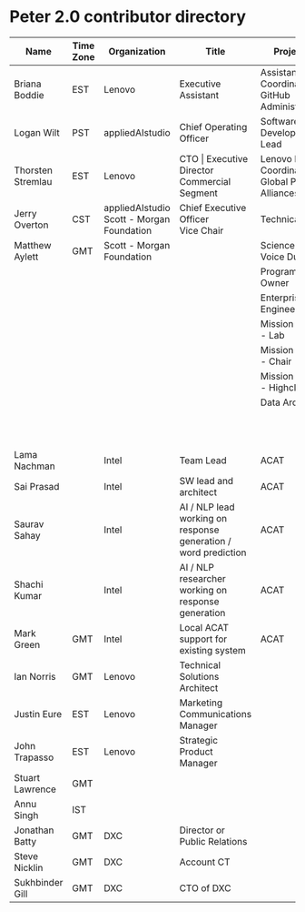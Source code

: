 # Peter 2.0 contributor directory 

| Name              | Time Zone | Organization                                    | Title                                                        | Project Role                                              | Badge                  |
| ----------------- | --------- | ----------------------------------------------- | ------------------------------------------------------------ | --------------------------------------------------------- | ---------------------- |
| Briana Boddie     | EST       | Lenovo                                          | Executive Assistant                                          | Assistant Project Coordinator & GitHub Administrator      |                        |
| Logan Wilt        | PST       | appliedAIstudio                                 | Chief Operating Officer                                      | Software Development Lead                                 |                        |
| Thorsten Stremlau | EST       | Lenovo                                          | CTO \| Executive Director Commercial Segment                 | Lenovo Intra Team Coordination / Global Partner Alliances |                        |
| Jerry Overton     | CST       | appliedAIstudio<br /> Scott - Morgan Foundation | Chief Executive Officer<br />Vice Chair                      | Technical Lead                                            |                        |
| Matthew Aylett    | GMT       | Scott - Morgan Foundation                       |                                                              | Science Lead / Voice Dude                                 |                        |
|                   |           |                                                 |                                                              | Program / Product Owner                                   |                        |
|                   |           |                                                 |                                                              | Enterprise Engineer/Architect                             |                        |
|                   |           |                                                 |                                                              | Mission Controller - Lab                                  |                        |
|                   |           |                                                 |                                                              | Mission Controller - Chair                                |                        |
|                   |           |                                                 |                                                              | Mission Controller - Highcliffe                           |                        |
|                   |           |                                                 |                                                              | Data Architect                                            |                        |
|                   |           |                                                 |                                                              |                                                           | New Contributor Mentor |
| Lama Nachman      |           | Intel                                           | Team Lead                                                    | ACAT                                                      |                        |
| Sai Prasad        |           | Intel                                           | SW lead and architect                                        | ACAT                                                      |                        |
| Saurav Sahay      |           | Intel                                           | AI / NLP lead working on response generation / word prediction | ACAT                                                      |                        |
| Shachi Kumar      |           | Intel                                           | AI / NLP researcher working on response generation           | ACAT                                                      |                        |
| Mark Green        | GMT       | Intel                                           | Local ACAT support for existing system                       | ACAT                                                      |                        |
| Ian Norris        | GMT       | Lenovo                                          | Technical Solutions Architect                                |                                                           |                        |
| Justin Eure       | EST       | Lenovo                                          | Marketing Communications Manager                             |                                                           |                        |
| John Trapasso     | EST       | Lenovo                                          | Strategic Product Manager                                    |                                                           |                        |
| Stuart Lawrence   | GMT       |                                                 |                                                              |                                                           |                        |
| Annu Singh        | IST       |                                                 |                                                              |                                                           |                        |
| Jonathan Batty    | GMT       | DXC                                             | Director or Public Relations                                 |                                                           |                        |
| Steve Nicklin     | GMT       | DXC                                             | Account CT                                                   |                                                           |                        |
| Sukhbinder Gill   | GMT       | DXC                                             | CTO of DXC                                                   |                                                           |                        |
